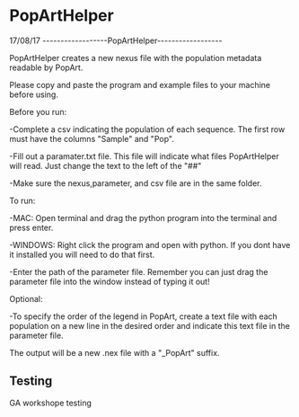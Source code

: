 # PopArtHelper
17/08/17
------------------PopArtHelper------------------

PopArtHelper creates a new nexus file with the population metadata readable by PopArt.

Please copy and paste the program and example files to your machine before using.

Before you run:

-Complete a csv indicating the population of each sequence. The first row must have the columns "Sample" and "Pop". 

-Fill out a paramater.txt file. This file will indicate what files PopArtHelper will read. Just change the text to the left of the "##"

-Make sure the nexus,parameter, and csv file are in the same folder.

To run:

-MAC: Open terminal and drag the python program into the terminal and press enter.

-WINDOWS: Right click the program and open with python. If you dont have it installed you will need to do that first. 

-Enter the path of the parameter file. Remember you can just drag the parameter file into the window instead of typing it out!

Optional:

-To specify the order of the legend in PopArt, create a text file with each population on a new line in the desired order
and indicate this text file in the parameter file.

The output will be a new .nex file with a "_PopArt" suffix.


## Testing
GA workshope testing
